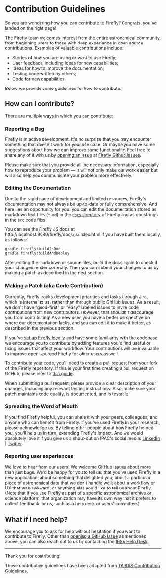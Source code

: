# Contribution Guidelines

So you are wondering how you can contribute to Firefly? Congrats, you've landed on the right page!

The Firefly team welcomes interest from the entire astronomical community, from beginning users to those with deep experience in open source contributions. Examples of valuable contributions include:
- Stories of how you are using or want to use Firefly;
- User feedback, including ideas for new capabilities;
- Ideas for how to improve the documentation;
- Testing code written by others;
- Code for new capabilities

Below we provide some guidelines for how to contribute.

## How can I contribute?

There are multiple ways in which you can contribute:

### Reporting a Bug

Firefly is in active development. It's no surprise that you may encounter something that doesn't work for your use case. Or maybe you have some suggestions about how we can improve some functionality. Feel free to share any of it with us by [opening an issue](https://docs.github.com/en/github/managing-your-work-on-github/creating-an-issue) at [Firefly Github Issues](https://github.com/Caltech-IPAC/firefly/issues).

Please make sure that you provide all the necessary information, especially how to reproduce your problem — it will not only make our work easier but will also help you communicate your problem more effectively.

### Editing the Documentation

Due to the rapid pace of development and limited resources, Firefly's documentation may not always be up-to-date or fully comprehensive. And here lies an opportunity for you: you can edit the documentation stored as markdown text files (`*.md`) in the [`docs` directory](https://github.com/Caltech-IPAC/firefly/tree/dev/docs) of Firefly and as docstrings in the `src` code files.

You can see the Firefly JS docs at http://localhost:8080/firefly/docs/js/index.html if you have built them locally, as follows:
```shell
gradle firefly:buildJsDoc
gradle firefly:buildAndDeploy
```

After editing the markdown or source files, build the docs again to check if your changes render correctly. Then you can submit your changes to us by making a patch as described in the next section.

### Making a Patch (aka Code Contribution)

Currently, Firefly tracks development priorities and tasks through Jira, which is internal to us, rather than through public GitHub issues. As a result, we don't have "good-first" or "easy" labeled issues to invite code contributions from new contributors. However, that shouldn't discourage you from contributing!  As a new user, you have a better perspective on where our documentation lacks, and you can edit it to make it better, as described in the previous section.

If you've [set up Firefly locally](https://github.com/Caltech-IPAC/firefly/tree/dev?tab=readme-ov-file#setup) and have some familiarity with the codebase, we encourage you to contribute by adding features you'd find useful or fixing issues that affect your workflow. Your contributions will be invaluable to improve open-sourced Firefly for other users as well.

To contribute your code, you'll need to create a [pull request](https://docs.github.com/en/github/collaborating-with-issues-and-pull-requests/about-pull-requests) from your fork of the Firefly repository. If this is your first time creating a pull request on GitHub, please refer to [this guide](https://docs.github.com/en/pull-requests/collaborating-with-pull-requests/proposing-changes-to-your-work-with-pull-requests/creating-a-pull-request-from-a-fork).

When submitting a pull request, please provide a clear description of your changes, including any relevant testing instructions. Also, make sure your patch maintains code quality, is documented, and is testable.

### Spreading the Word of Mouth

If you find Firefly helpful, you can share it with your peers, colleagues, and anyone who can benefit from Firefly. If you've used Firefly in your research, please acknowledge us. By telling other people about how Firefly helped you, you'll help us in turn, extending Firefly's impact. And we would absolutely love it if you give us a shout-out on IPAC's social media: [LinkedIn](https://www.linkedin.com/showcase/ipac-at-caltech/) | [Twitter](https://x.com/caltechipac).

### Reporting user experiences

We love to hear from our users! We welcome GitHub issues about more than just bugs. We'd be happy for you to tell us: that you've used Firefly in a new application; about something that delighted you; about a particular piece of astronomical data that we don't handle well; about a workflow or UX that was awkward; or anything else you'd like to tell us about Firefly.  (Note that if you use Firefly as part of a specific astronomical archive or science platform, that organization may have its own way that it prefers to collect feedback for us, such as a help desk or users' committee.) 

## What if I need help?

We encourage you to ask for help without hesitation if you want to contribute to Firefly. Other than [opening a GitHub issue](https://github.com/Caltech-IPAC/firefly/issues) as mentioned above, you can also reach out to us by contacting the [IRSA Help Desk](https://irsa.ipac.caltech.edu/docs/help_desk.html).

---

Thank you for contributing! 

These contribution guidelines have been adapted from [TARDIS Contribution Guidelines](https://github.com/tardis-sn/tardis/blob/master/CONTRIBUTING.md).
